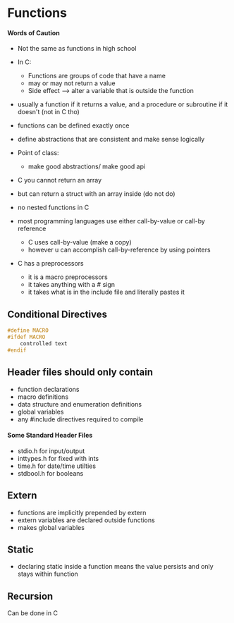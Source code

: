# Functions

#### Words of Caution

* Not the same as functions in high school
* In C:
	* Functions are groups of code that have a name
	* may or may not return a value
	* Side effect --> alter a variable that is outside the function
* usually a function if it returns a value, and a procedure or subroutine if it doesn't (not in C tho) 
* functions can be defined exactly once
* define abstractions that are consistent and make sense logically 
* Point of class:
	* make good abstractions/ make good api

* C you cannot return an array
* but can return a struct with an array inside (do not do)
* no nested functions in C
* most programming languages use either call-by-value or call-by reference
	* C uses call-by-value (make a copy) 
	* however u can accomplish call-by-reference by using pointers

* C has a preprocessors
	* it is a macro preprocessors
	* it takes anything with a # sign
	* it takes what is in the include file and literally pastes it

## Conditional Directives

```c
#define MACRO
#ifdef MACRO
	controlled text
#endif
```
## Header files should only contain

* function declarations
* macro definitions
* data structure and enumeration definitions
* global variables
* any #include directives required to compile

#### Some Standard Header Files

* stdio.h for input/output
* inttypes.h for fixed with ints
* time.h for date/time utilties
* stdbool.h for booleans

## Extern

* functions are implicitly prepended by extern
* extern variables are declared outside functions
* makes global variables

## Static

* declaring static inside a function means the value persists and only stays within function

## Recursion

Can be done in C
